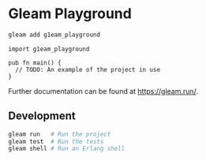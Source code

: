 # Gleam Playground

```sh
gleam add g1eam_playground
```

```gleam
import g1eam_playground

pub fn main() {
  // TODO: An example of the project in use
}
```

Further documentation can be found at <https://gleam.run/>.

## Development

```sh
gleam run   # Run the project
gleam test  # Run the tests
gleam shell # Run an Erlang shell
```
